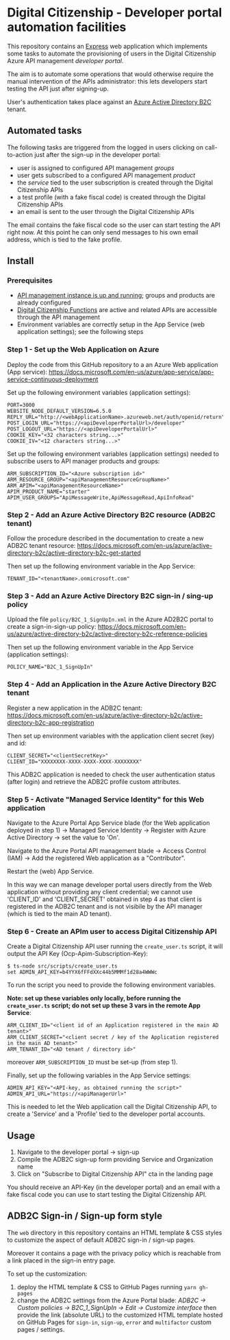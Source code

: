# Digital Citizenship - Developer portal automation facilities

This repository contains an [Express](http://expressjs.com/)
web application which implements some tasks to automate the provisioning
of users in the Digital Citizenship Azure API management *developer portal*.

The aim is to automate some operations that would otherwise
require the manual intervention of the APIs administrator:
this lets developers start testing the API just after signing-up.

User's authentication takes place against an
[Azure Active Directory B2C](https://azure.microsoft.com/en-us/services/active-directory-b2c/)
tenant.

## Automated tasks

The following tasks are triggered from the logged in users
clicking on call-to-action just after the sign-up in the developer portal:

- user is assigned to configured API management *groups*
- user gets subscribed to a configured API management *product*
- the *service* tied to the user subscription is created through the Digital Citizenship APIs
- a test profile (with a fake fiscal code) is created through the Digital Citizenship APIs
- an email is sent to the user through the Digital Citizenship APIs

The email contains the fake fiscal code so the user can start testing the API right now.
At this point he can only send messages to his own email address, which is tied to the fake profile.

## Install

### Prerequisites

- [API management instance is up and running](https://github.com/teamdigitale/digital-citizenship);
groups and products are already configured
- [Digital Citizenship Functions](https://github.com/teamdigitale/digital-citizenship-functions)
are active and related APIs are accessible through the API management
- Environment variables are correctly setup in the App Service (web application settings);
see the following steps

### Step 1 - Set up the Web Application on Azure

Deploy the code from this GitHub repository to a an Azure Web application (App service):
https://docs.microsoft.com/en-us/azure/app-service/app-service-continuous-deployment

Set up the following environment variables (application settings):
```
PORT=3000
WEBSITE_NODE_DEFAULT_VERSION=6.5.0
REPLY_URL="http://<webApplicationName>.azureweb.net/auth/openid/return"
POST_LOGIN_URL="https://<apiDeveloperPortalUrl>/developer"
POST_LOGOUT_URL="https://<apiDeveloperPortalUrl>"
COOKIE_KEY="<32 characters string...>"
COOKIE_IV="<12 characters string...>"
```

Set up the following environment variables (application settings)
needed to subscribe users to API manager products and groups:
```
ARM_SUBSCRIPTION_ID="<Azure subscription id>"
ARM_RESOURCE_GROUP="<apiManagementResourceGroupName>"
ARM_APIM="<apiManagementResourceName>"
APIM_PRODUCT_NAME="starter"
APIM_USER_GROUPS="ApiMessageWrite,ApiMessageRead,ApiInfoRead"
```

### Step 2 - Add an Azure Active Directory B2C resource (ADB2C tenant)

Follow the procedure described in the documentation to create a new ADB2C tenant resource:
https://docs.microsoft.com/en-us/azure/active-directory-b2c/active-directory-b2c-get-started

Then set up the following environment variable in the App Service:
```
TENANT_ID="<tenantName>.onmicrosoft.com"
```

### Step 3 - Add an Azure Active Directory B2C sign-in / sing-up policy

Upload the file `policy/B2C_1_SignUpIn.xml` in the
Azure AD2B2C portal to create a sign-in-sign-up policy:
https://docs.microsoft.com/en-us/azure/active-directory-b2c/active-directory-b2c-reference-policies

Then set up the following environment variable in the App Service (application settings):
```
POLICY_NAME="B2C_1_SignUpIn"
```

### Step 4 - Add an Application in the Azure Active Directory B2C tenant

Register a new application in the ADB2C tenant:
https://docs.microsoft.com/en-us/azure/active-directory-b2c/active-directory-b2c-app-registration

Then set up environment variables with the application client secret (key) and id:
```
CLIENT_SECRET="<clientSecretKey>"
CLIENT_ID="XXXXXXXX-XXXX-XXXX-XXXX-XXXXXXXX"
```

This ADB2C application is needed to check the user authentication status
(after login) and retrieve the ADB2C profile custom attributes.

### Step 5 - Activate "Managed Service Identity" for this Web application 

Navigate to the Azure Portal App Service blade (for the Web application deployed in step 1)
-> Managed Service Identity -> Register with Azure Active Directory -> set the value to 'On'.

Navigate to the Azure Portal API management blade -> Access Control (IAM) -> Add
the registered Web application as a "Contributor".

Restart the (web) App Service.

In this way we can manage developer portal users directly from the Web application
without providing any client credential; we cannot use 'CLIENT\_ID' and 'CLIENT\_SECRET'
obtained in step 4 as that client is registered in the ADB2C tenant
and is not visibile by the API manager (which is tied to the main AD tenant).

### Step 6 - Create an APIm user to access Digital Citizenship API

Create a Digital Citizenship API user running the `create_user.ts` script,
it will output the API Key (Ocp-Apim-Subscription-Key):
```
$ ts-node src/scripts/create_user.ts
set ADMIN_API_KEY=b4YYX6fFFdXXc44b5MMMf1d28a4WWWc
```

To run the script you need to provide the following environment variables.

**Note: set up these variables only locally, before running the `create_user.ts` script;
do not set up these 3 vars in the remote App Service**:
```
ARM_CLIENT_ID="<client id of an Application registered in the main AD tenant>"
ARM_CLIENT_SECRET="<client secret / key of the Application registered in the main AD tenant>"
ARM_TENANT_ID="<AD tenant / directory id>"
```

moreover `ARM_SUBSCRIPTION_ID` must be set-up (from step 1).

Finally, set up the following variables in the App Service settings:
```
ADMIN_API_KEY="<API-key, as obtained running the script>"
ADMIN_API_URL="https://<apiManagerUrl>"
```

This is needed to let the Web application call the Digital Citizenship API,
to create a 'Service' and a 'Profile' tied to the developer portal accounts.

## Usage

1. Navigate to the developer portal -> sign-up
1. Compile the ADB2C sign-up form providing Service and Organization name
1. Click on "Subscribe to Digital Citizenship API" cta in the landing page

You should receive an API-Key (in the developer portal) and an email
with a fake fiscal code you can use to start testing the Digital Citizenship API.

## ADB2C Sign-in / Sign-up form style

The `web` directory in this repository contains an HTML template & CSS styles 
to customize the aspect of default ADB2C sign-in / sign-up pages.

Moreover it contains a page with the privacy policy which is reachable
from a link placed in the sign-in entry page.

To set up the customization:

1. deploy the HTML template & CSS to GitHub Pages running `yarn gh-pages`
1. change the ADB2C settings from the Azure Portal blade:
*ADB2C -> Custom policies -> B2C_1_SignUpIn -> Edit -> Customize interface*
then provide the link (absolute URL) to the customized HTML template 
hosted on GitHub Pages for `sign-in`, `sign-up`, `error` and `multifactor` 
custom pages / settings.
